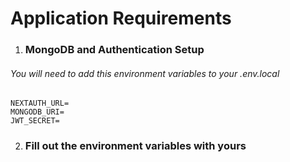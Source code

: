 # Application Requirements

1. ### MongoDB and Authentication Setup

###### You will need to add this environment variables to your .env.local

```
NEXTAUTH_URL=
MONGODB_URI=
JWT_SECRET=
```

2. ### Fill out the environment variables with yours
